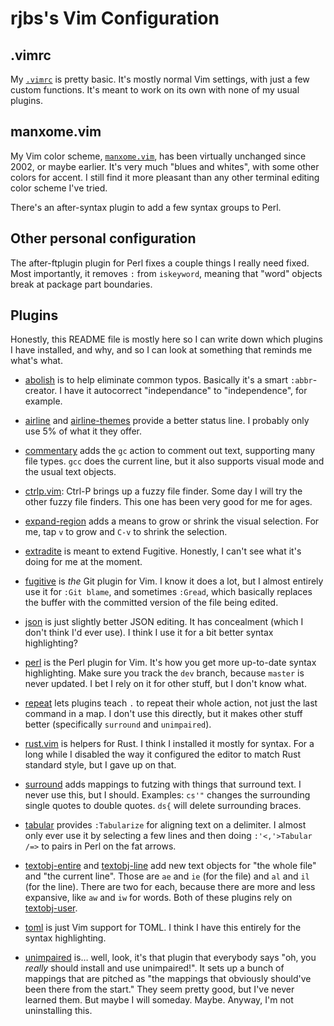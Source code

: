 # rjbs's Vim Configuration

## .vimrc

My [`.vimrc`](.vimrc) is pretty basic.  It's mostly normal Vim settings, with
just a few custom functions.  It's meant to work on its own with none of my
usual plugins.

## manxome.vim

My Vim color scheme, [`manxome.vim`](.vim/colors/manxome.vim), has been
virtually unchanged since 2002, or maybe earlier.  It's very much "blues and
whites", with some other colors for accent.  I still find it more pleasant than
any other terminal editing color scheme I've tried.

There's an after-syntax plugin to add a few syntax groups to Perl.

## Other personal configuration

The after-ftplugin plugin for Perl fixes a couple things I really need fixed.
Most importantly, it removes `:` from `iskeyword`, meaning that "word" objects
break at package part boundaries.

## Plugins

Honestly, this README file is mostly here so I can write down which plugins I
have installed, and why, and so I can look at something that reminds me what's
what.

* [abolish](https://github.com/tpope/vim-abolish.git) is to help eliminate
  common typos.  Basically it's a smart `:abbr`-creator.  I have it autocorrect
  "independance" to "independence", for example.

* [airline](https://github.com/bling/vim-airline) and
  [airline-themes](https://github.com/vim-airline/vim-airline-themes/) provide
  a better status line.  I probably only use 5% of what it they offer.

* [commentary](https://github.com/tpope/vim-commentary) adds the `gc` action to
  comment out text, supporting many file types.  `gcc` does the current line,
  but it also supports visual mode and the usual text objects.

* [ctrlp.vim](https://github.com/ctrlpvim/ctrlp.vim): Ctrl-P brings up a fuzzy
  file finder.  Some day I will try the other fuzzy file finders.  This one has
  been very good for me for ages.

* [expand-region](https://github.com/terryma/vim-expand-region) adds a means to
  grow or shrink the visual selection.  For me, tap `v` to grow and `C-v` to
  shrink the selection.

* [extradite](https://github.com/int3/vim-extradite) is meant to extend
  Fugitive.  Honestly, I can't see what it's doing for me at the moment.

* [fugitive](https://github.com/tpope/vim-fugitive) is *the* Git plugin for
  Vim.  I know it does a lot, but I almost entirely use it for `:Git blame`,
  and sometimes `:Gread`, which basically replaces the buffer with the
  committed version of the file being edited.

* [json](https://github.com/elzr/vim-json) is just slightly better JSON
  editing.  It has concealment (which I don't think I'd ever use).  I think I
  use it for a bit better syntax highlighting?

* [perl](https://github.com/vim-perl/vim-perl) is the Perl plugin for Vim.
  It's how you get more up-to-date syntax highlighting.  Make sure you track
  the `dev` branch, because `master` is never updated.  I bet I rely on it for
  other stuff, but I don't know what.

* [repeat](https://github.com/tpope/vim-repeat) lets plugins teach `.` to
  repeat their whole action, not just the last command in a map.  I don't use
  this directly, but it makes other stuff better (specifically `surround` and
  `unimpaired`).

* [rust.vim](https://github.com/rust-lang/rust.vim) is helpers for Rust.  I
  think I installed it mostly for syntax.  For a long while I disabled the way
  it configured the editor to match Rust standard style, but I gave up on that.

* [surround](https://github.com/tpope/vim-surround) adds mappings to futzing
  with things that surround text.  I never use this, but I should.  Examples:
  `cs'"` changes the surrounding single quotes to double quotes.  `ds{` will
  delete surrounding braces.

* [tabular](https://github.com/godlygeek/tabular) provides `:Tabularize` for
  aligning text on a delimiter.  I almost only ever use it by selecting a few
  lines and then doing `:'<,'>Tabular /=>` to pairs in Perl on the fat arrows.

* [textobj-entire](https://github.com/kana/vim-textobj-entire) and
  [textobj-line](https://github.com/kana/vim-textobj-line) add new text
  objects for "the whole file" and "the current line".  Those are `ae` and `ie`
  (for the file) and `al` and `il` (for the line).  There are two for each,
  because there are more and less expansive, like `aw` and `iw` for words.
  Both of these plugins rely on
  [textobj-user](https://github.com/kana/vim-textobj-user).

* [toml](https://github.com/cespare/vim-toml) is just Vim support for TOML.  I
  think I have this entirely for the syntax highlighting.

* [unimpaired](https://github.com/tpope/vim-unimpaired) is… well, look, it's
  that plugin that everybody says "oh, you *really* should install and use
  unimpaired!".  It sets up a bunch of mappings that are pitched as "the
  mappings that obviously should've been there from the start."  They seem
  pretty good, but I've never learned them.  But maybe I will someday.  Maybe.
  Anyway, I'm not uninstalling this.
